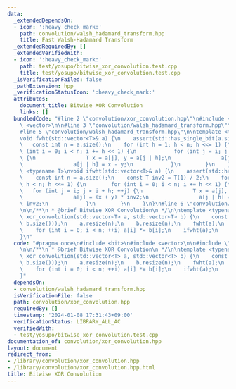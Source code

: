 ```yaml
---
data:
  _extendedDependsOn:
  - icon: ':heavy_check_mark:'
    path: convolution/walsh_hadamard_transform.hpp
    title: Fast Walsh-Hadamard Transform
  _extendedRequiredBy: []
  _extendedVerifiedWith:
  - icon: ':heavy_check_mark:'
    path: test/yosupo/bitwise_xor_convolution.test.cpp
    title: test/yosupo/bitwise_xor_convolution.test.cpp
  _isVerificationFailed: false
  _pathExtension: hpp
  _verificationStatusIcon: ':heavy_check_mark:'
  attributes:
    document_title: Bitwise XOR Convolution
    links: []
  bundledCode: "#line 2 \"convolution/xor_convolution.hpp\"\n#include <bit>\n#include\
    \ <vector>\n\n#line 3 \"convolution/walsh_hadamard_transform.hpp\"\n#include <cassert>\n\
    #line 5 \"convolution/walsh_hadamard_transform.hpp\"\n\ntemplate <typename T>\n\
    void fwht(std::vector<T>& a) {\n    assert(std::has_single_bit(a.size()));\n \
    \   const int n = a.size();\n    for (int h = 1; h < n; h <<= 1) {\n        for\
    \ (int i = 0; i < n; i += h << 1) {\n            for (int j = i; j < i + h; ++j)\
    \ {\n                T x = a[j], y = a[j | h];\n                a[j] = x + y;\n\
    \                a[j | h] = x - y;\n            }\n        }\n    }\n}\n\ntemplate\
    \ <typename T>\nvoid ifwht(std::vector<T>& a) {\n    assert(std::has_single_bit(a.size()));\n\
    \    const int n = a.size();\n    const T inv2 = T(1) / 2;\n    for (int h = 1;\
    \ h < n; h <<= 1) {\n        for (int i = 0; i < n; i += h << 1) {\n         \
    \   for (int j = i; j < i + h; ++j) {\n                T x = a[j], y = a[j | h];\n\
    \                a[j] = (x + y) * inv2;\n                a[j | h] = (x - y) *\
    \ inv2;\n            }\n        }\n    }\n}\n#line 6 \"convolution/xor_convolution.hpp\"\
    \n\n/**\n * @brief Bitwise XOR Convolution\n */\n\ntemplate <typename T>\nstd::vector<T>\
    \ xor_convolution(std::vector<T> a, std::vector<T> b) {\n    const int n = std::bit_ceil(std::max(a.size(),\
    \ b.size()));\n    a.resize(n);\n    b.resize(n);\n    fwht(a);\n    fwht(b);\n\
    \    for (int i = 0; i < n; ++i) a[i] *= b[i];\n    ifwht(a);\n    return a;\n\
    }\n"
  code: "#pragma once\n#include <bit>\n#include <vector>\n\n#include \"walsh_hadamard_transform.hpp\"\
    \n\n/**\n * @brief Bitwise XOR Convolution\n */\n\ntemplate <typename T>\nstd::vector<T>\
    \ xor_convolution(std::vector<T> a, std::vector<T> b) {\n    const int n = std::bit_ceil(std::max(a.size(),\
    \ b.size()));\n    a.resize(n);\n    b.resize(n);\n    fwht(a);\n    fwht(b);\n\
    \    for (int i = 0; i < n; ++i) a[i] *= b[i];\n    ifwht(a);\n    return a;\n\
    }"
  dependsOn:
  - convolution/walsh_hadamard_transform.hpp
  isVerificationFile: false
  path: convolution/xor_convolution.hpp
  requiredBy: []
  timestamp: '2024-01-08 17:31:43+09:00'
  verificationStatus: LIBRARY_ALL_AC
  verifiedWith:
  - test/yosupo/bitwise_xor_convolution.test.cpp
documentation_of: convolution/xor_convolution.hpp
layout: document
redirect_from:
- /library/convolution/xor_convolution.hpp
- /library/convolution/xor_convolution.hpp.html
title: Bitwise XOR Convolution
---
```

